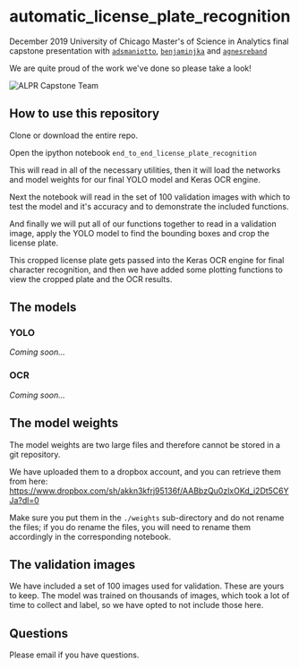 # automatic_license_plate_recognition

December 2019 University of Chicago Master's of Science in Analytics final capstone presentation with [`adsmaniotto`](https://github.com/adsmaniotto), [`benjaminjka`](https://github.com/benjaminjka) and [`agnesreband`](https://github.com/agnesreband)

We are quite proud of the work we've done so please take a look!

![ALPR Capstone Team](https://files.slack.com/files-pri/T2FPWEM7G-FUPFK0V0Q/img_181210104328772-1.jpg "ALPR Capstone Team")



## How to use this repository
Clone or download the entire repo.

Open the ipython notebook `end_to_end_license_plate_recognition`

This will read in all of the necessary utilities, then it will load the networks and model weights for our final YOLO model and Keras OCR engine.

Next the notebook will read in the set of 100 validation images with which to test the model and it's accuracy and to demonstrate the included functions. 

And finally we will put all of our functions together to read in a validation image, apply the YOLO model to find the bounding boxes and crop the license plate. 

This cropped license plate gets passed into the Keras OCR engine for final character recognition, and then we have added some plotting functions to view the cropped plate and the OCR results.


## The models

### YOLO
_Coming soon..._

### OCR
_Coming soon..._

## The model weights
The model weights are two large files and therefore cannot be stored in a git repository.

We have uploaded them to a dropbox account, and you can retrieve them from here:
https://www.dropbox.com/sh/akkn3kfrj95136f/AABbzQu0zlxOKd_i2Dt5C6YJa?dl=0

Make sure you put them in the `./weights` sub-directory and do not rename the files; if you do rename the files, you will need to rename them accordingly in the corresponding notebook.


## The validation images

We have included a set of 100 images used for validation. These are yours to keep. The model was trained on thousands of images, which took a lot of time to collect and label, so we have opted to not include those here.

## Questions
Please email if you have questions.
